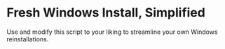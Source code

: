 # Fresh Windows Install, Simplified
Use and modify this script to your liking to streamline your own Windows reinstallations.
